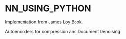 # NN_USING_PYTHON
Implementation from James Loy Book.

Autoencoders for compression and Document Denoising.
